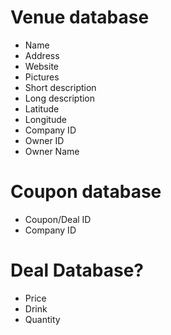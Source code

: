 # Venue database

* Name
* Address
* Website
* Pictures
* Short description
* Long description
* Latitude
* Longitude
* Company ID
* Owner ID
* Owner Name

# Coupon database
* Coupon/Deal ID
* Company ID

# Deal Database?
* Price
* Drink
* Quantity
